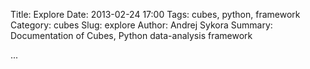 Title: Explore
Date: 2013-02-24 17:00
Tags: cubes, python, framework
Category: cubes
Slug: explore
Author: Andrej Sykora
Summary: Documentation of Cubes, Python data-analysis framework

...